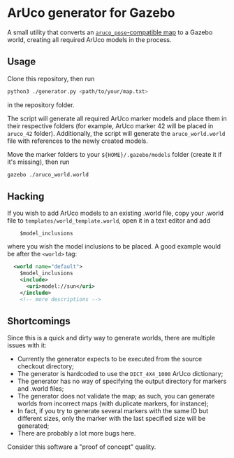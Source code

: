 # ArUco generator for Gazebo

A small utility that converts an [`aruco_pose`-compatible map](https://github.com/CopterExpress/clever/blob/65d359b5c250f0ffdc20675c269ffe15899b4773/aruco_pose/README.md#aruco_map-nodelet) to a Gazebo world, creating all required ArUco models in the process.

## Usage

Clone this repository, then run

```bash
python3 ./generator.py <path/to/your/map.txt>
```

in the repository folder.

The script will generate all required ArUco marker models and place them in their respective folders (for example, ArUco marker 42 will be placed in `aruco_42` folder). Additionally, the script will generate the `aruco_world.world` file with references to the newly created models.

Move the marker folders to your `${HOME}/.gazebo/models` folder (create it if it's missing), then run

```bash
gazebo ./aruco_world.world
```

## Hacking

If you wish to add ArUco models to an existing .world file, copy your .world file to `templates/world_template.world`, open it in a text editor and add

```text
    $model_inclusions
```

where you wish the model inclusions to be placed. A good example would be after the `<world>` tag:

```xml
  <world name="default">
    $model_inclusions
    <include>
      <uri>model://sun</uri>
    </include>
    <!-- more descriptions -->
```

## Shortcomings

Since this is a quick and dirty way to generate worlds, there are multiple issues with it:

* Currently the generator expects to be executed from the source checkout directory;
* The generator is hardcoded to use the `DICT_4X4_1000` ArUco dictionary;
* The generator has no way of specifying the output directory for markers and .world files;
* The generator does not validate the map; as such, you can generate worlds from incorrect maps (with duplicate markers, for instance);
* In fact, if you try to generate several markers with the same ID but different sizes, only the marker with the last specified size will be generated;
* There are probably a lot more bugs here.

Consider this software a "proof of concept" quality.
